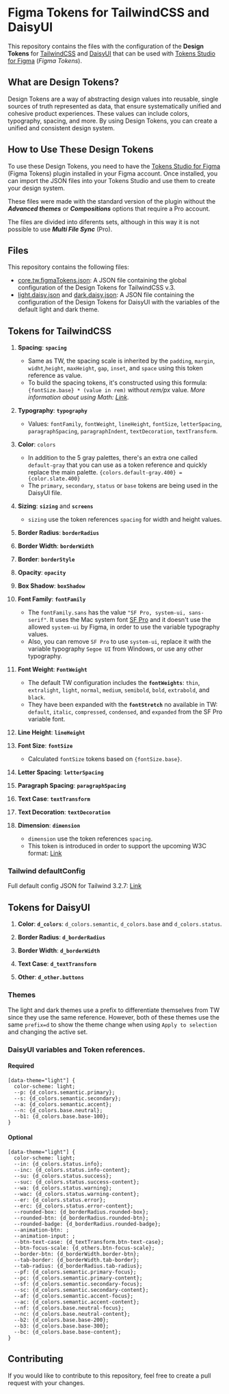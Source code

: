 # Figma Tokens for TailwindCSS and DaisyUI

This repository contains the files with the configuration of the **Design Tokens** for [TailwindCSS](https://tailwindcss.com/) and [DaisyUI](https://daisyui.com/) that can be used with [Tokens Studio for Figma](https://tokens.studio) (*Figma Tokens*).

## What are Design Tokens?

Design Tokens are a way of abstracting design values into reusable, single sources of truth represented as data, that ensure systematically unified and cohesive product experiences. These values can include colors, typography, spacing, and more. By using Design Tokens, you can create a unified and consistent design system.


## How to Use These Design Tokens

To use these Design Tokens, you need to have the [Tokens Studio for Figma](https://tokens.studio) (Figma Tokens) plugin installed in your Figma account. Once installed, you can import the JSON files into your Tokens Studio and use them to create your design system.

These files were made with the standard version of the plugin without the ***Advanced themes*** or ***Compositions*** options that require a Pro account.

The files are divided into diferents sets, although in this way it is not possible to use ***Multi File Sync*** (Pro).

## Files

This repository contains the following files:

- [core.tw.figmaTokens.json](https://github.com/ernestoruperez/eo_design-tokens/blob/master/tailwind/core.tw.figmaTokens.json): A JSON file containing the global configuration of the Design Tokens for TailwindCSS v.3.
- [light.daisy.json](https://github.com/ernestoruperez/eo_design-tokens/blob/master/daisy/light.daisy.figmaTokens.json) and [dark.daisy.json](https://github.com/ernestoruperez/eo_design-tokens/blob/master/daisy/light.daisy.figmaTokens.json): A JSON file containing the configuration of the Design Tokens for DaisyUI with the variables of the default light and dark theme.

## Tokens for TailwindCSS

1. **Spacing**: **`spacing`**

    - Same as TW, the spacing scale is inherited by the `padding`, `margin`, `widht`,`height`, `maxHeight`, `gap`, `inset`, and `space` using this token reference as value.
    - To build the spacing tokens, it's constructed using this formula: `{fontSize.base} * (value in rem)` without *rem/px* value. *More information about using Math: [Link](https://docs.tokens.studio/tokens/using-math)*.
    
1. **Typography**: **`typography`**

    - Values: `fontFamily`, `fontWeight`, `lineHeight`, `fontSize`, `letterSpacing`, `paragraphSpacing`, `paragraphIndent`, `textDecoration`, `textTransform`. 

1. **Color**: `colors`

    - In addition to the 5 gray palettes, there's an extra one called `default-gray` that you can use as a token reference and quickly replace the main palette. `{colors.default-gray.400} = {color.slate.400}` 
    - The `primary`, `secondary`, `status` or `base` tokens are being used in the DaisyUI file.
    
1. **Sizing**: **`sizing`** and **`screens`**

    - `sizing` use the token references `spacing` for width and height values.

1. **Border Radius**: **`borderRadius`**

1. **Border Width**: **`borderWidth`**

1. **Border**: **`borderStyle`**

1. **Opacity**: **`opacity`**

1. **Box Shadow**: **`boxShadow`**

1. **Font Family**: **`fontFamily`**
    
    - The `fontFamily.sans` has the value `"SF Pro, system-ui, sans-serif"`. It uses the Mac system font [SF Pro](https://developer.apple.com/fonts/) and it doesn't use the allowed `system-ui` by Figma, in order to use the variable typography values.  
    - Also, you can remove `SF Pro` to use `system-ui`, replace it with the variable typography `Segoe UI` from Windows, or use any other typography.
    
1. **Font Weight**: **`FontWeight`**

    - The default TW configuration includes the **`fontWeights`**: `thin`, `extralight`, `light`, `normal`, `medium`, `semibold`, `bold`, `extrabold`, and `black`.
    - They have been expanded with the **`fontStretch`** no available in TW: `default`, `italic`, `compressed`, `condensed`, and `expanded` from the SF Pro variable font.

1. **Line Height**: **`lineHeight`**

1. **Font Size**: **`fontSize`**

    - Calculated `fontSize` tokens based on `{fontSize.base}`.

1. **Letter Spacing**: **`letterSpacing`**

1. **Paragraph Spacing**: **`paragraphSpacing`**

1. **Text Case**: **`textTransform`**

1. **Text Decoration**: **`textDecoration`**

1. **Dimension**: **`dimension`**

    - `dimension` use the token references `spacing`.
    - This token is introduced in order to support the upcoming W3C format: [Link](https://second-editors-draft.tr.designtokens.org/format/#dimension)

### Tailwind defaultConfig

Full default config JSON for Tailwind 3.2.7: [Link](https://github.com/tailwindlabs/tailwindcss/blob/master/stubs/defaultConfig.stub.js)

## Tokens for DaisyUI

1. **Color**: **`d_colors`**: `d_colors.semantic`, `d_colors.base` and `d_colors.status`.

1. **Border Radius**: **`d_borderRadius`**

1. **Border Width**: **`d_borderWidth`**

1. **Text Case**: **`d_textTransform`**

1. **Other**: **`d_other.buttons`**

### Themes

The light and dark themes use a prefix to differentiate themselves from TW since they use the same reference. However, both of these themes use the same `prefix=d` to show the theme change when using `Apply to selection` and changing the active set.

### DaisyUI variables and Token references.

#### Required

```
[data-theme="light"] {
  color-scheme: light;
  --p: {d_colors.semantic.primary};
  --s: {d_colors.semantic.secondary};
  --a: {d_colors.semantic.accent};
  --n: {d_colors.base.neutral};
  --b1: {d_colors.base.base-100};
}
```

#### Optional

```
[data-theme="light"] {
  color-scheme: light;
  --in: {d_colors.status.info};
  --inc: {d_colors.status.info-content};
  --su: {d_colors.status.success};
  --suc: {d_colors.status.success-content};
  --wa: {d_colors.status.warning};
  --wac: {d_colors.status.warning-content};
  --er: {d_colors.status.error};
  --erc: {d_colors.status.error-content};
  --rounded-box: {d_borderRadius.rounded-box};
  --rounded-btn: {d_borderRadius.rounded-btn};
  --rounded-badge: {d_borderRadius.rounded-badge};
  --animation-btn: ;
  --animation-input: ;
  --btn-text-case: {d_textTransform.btn-text-case};
  --btn-focus-scale: {d_others.btn-focus-scale};
  --border-btn: {d_borderWidth.border-btn};
  --tab-border: {d_borderWidth.tab-border};
  --tab-radius: {d_borderRadius.tab-radius};
  --pf: {d_colors.semantic.primary-focus};
  --pc: {d_colors.semantic.primary-content};
  --sf: {d_colors.semantic.secondary-focus};
  --sc: {d_colors.semantic.secondary-content};
  --af: {d_colors.semantic.accent-focus};
  --ac: {d_colors.semantic.accent-content};
  --nf: {d_colors.base.neutral-focus};
  --nc: {d_colors.base.neutral-content};
  --b2: {d_colors.base.base-200};
  --b3: {d_colors.base.base-300};
  --bc: {d_colors.base.base-content};
}
```


## Contributing

If you would like to contribute to this repository, feel free to create a pull request with your changes.